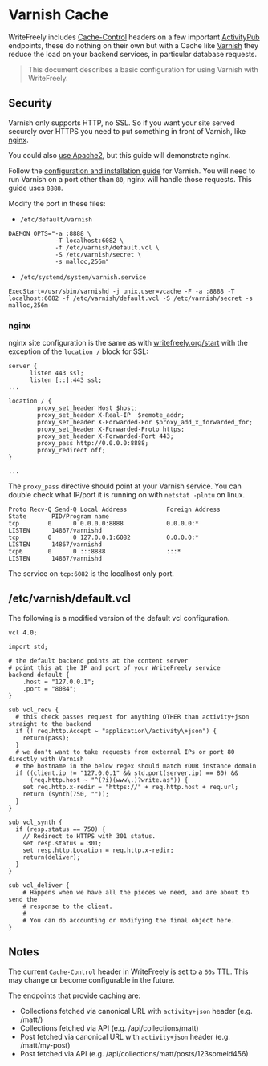 # Varnish Cache

WriteFreely includes [Cache-Control](https://developer.mozilla.org/en-US/docs/Web/HTTP/Headers/Cache-Control) headers on a few important [ActivityPub](https://activitypub.rocks/) endpoints, these do nothing on their own but with a Cache like [Varnish](https://www.varnish-software.com) they reduce the load on your backend services, in particular database requests.

> This document describes a basic configuration for using Varnish with WriteFreely.

## Security

Varnish only supports HTTP, no SSL. So if you want your site served securely over HTTPS you need to put something in front of Varnish, like [nginx](https://www.nginx.com/).

You could also [use Apache2](https://www.varnish-software.com/wiki/content/tutorials/varnish/varnish_ubuntu.html#step-3-configure-apache2-to-work-with-varnish), but this guide will demonstrate nginx.

Follow the [configuration and installation guide](https://www.varnish-software.com/wiki/content/tutorials/varnish/varnish_ubuntu.html) for Varnish. You will need to run Varnish on a port other than `80`, nginx will handle those requests. This guide uses `8888`.

Modify the port in these files:
- `/etc/default/varnish`
```
DAEMON_OPTS="-a :8888 \
             -T localhost:6082 \
             -f /etc/varnish/default.vcl \
             -S /etc/varnish/secret \
             -s malloc,256m"
```
- `/etc/systemd/system/varnish.service`
```
ExecStart=/usr/sbin/varnishd -j unix,user=vcache -F -a :8888 -T localhost:6082 -f /etc/varnish/default.vcl -S /etc/varnish/secret -s malloc,256m
```

### nginx

nginx site configuration is the same as with [writefreely.org/start](https://writefreely.org/start) with the exception of the `location /` block for SSL:

```
server {
      listen 443 ssl; 
      listen [::]:443 ssl; 
...

location / {
        proxy_set_header Host $host;
        proxy_set_header X-Real-IP  $remote_addr;
        proxy_set_header X-Forwarded-For $proxy_add_x_forwarded_for;
        proxy_set_header X-Forwarded-Proto https;
        proxy_set_header X-Forwarded-Port 443;
        proxy_pass http://0.0.0.0:8888;
        proxy_redirect off;
}

...
```

The `proxy_pass` directive should point at your Varnish service. You can double check what IP/port it is running on with `netstat -plntu` on linux.

```
Proto Recv-Q Send-Q Local Address           Foreign Address         State       PID/Program name
tcp        0      0 0.0.0.0:8888            0.0.0.0:*               LISTEN      14867/varnishd      
tcp        0      0 127.0.0.1:6082          0.0.0.0:*               LISTEN      14867/varnishd      
tcp6       0      0 :::8888                 :::*                    LISTEN      14867/varnishd
```

The service on `tcp:6082` is the localhost only port.

## /etc/varnish/default.vcl

The following is a modified version of the default vcl configuration.

```
vcl 4.0;

import std;

# the default backend points at the content server
# point this at the IP and port of your WriteFreely service
backend default {
    .host = "127.0.0.1";
    .port = "8084";
}

sub vcl_recv {
  # this check passes request for anything OTHER than activity+json straight to the backend
  if (! req.http.Accept ~ "application\/activity\+json") {
    return(pass);
  }
  # we don't want to take requests from external IPs or port 80 directly with Varnish
  # the hostname in the below regex should match YOUR instance domain
  if ((client.ip != "127.0.0.1" && std.port(server.ip) == 80) &&
      (req.http.host ~ "^(?i)(www\.)?write.as")) {
    set req.http.x-redir = "https://" + req.http.host + req.url;
    return (synth(750, ""));
  }
}

sub vcl_synth {
  if (resp.status == 750) {
    // Redirect to HTTPS with 301 status.
    set resp.status = 301;
    set resp.http.Location = req.http.x-redir;
    return(deliver);
  }
}

sub vcl_deliver { 
    # Happens when we have all the pieces we need, and are about to send the 
    # response to the client. 
    # 
    # You can do accounting or modifying the final object here. 
}
```

## Notes

The current `Cache-Control` header in WriteFreely is set to a `60s` TTL. This may change or become configurable in the future.

The endpoints that provide caching are:

- Collections fetched via canonical URL with `activity+json` header (e.g. /matt/)
- Collections fetched via API (e.g. /api/collections/matt)
- Post fetched via canonical URL with `activity+json` header (e.g. /matt/my-post)
- Post fetched via API (e.g. /api/collections/matt/posts/123someid456)
